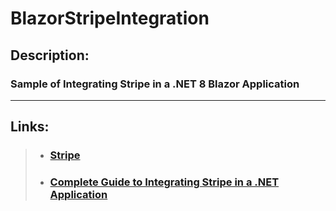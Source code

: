 # BlazorStripeIntegration

## Description: 
### Sample of Integrating Stripe in a .NET 8 Blazor Application
---
## Links: 
>- ### [Stripe](https://stripe.com/en-pl)
>- ### [Complete Guide to Integrating Stripe in a .NET Application](https://dev.to/adrianbailador/complete-guide-to-integrating-stripe-in-a-net-application-48d9)
	
	

